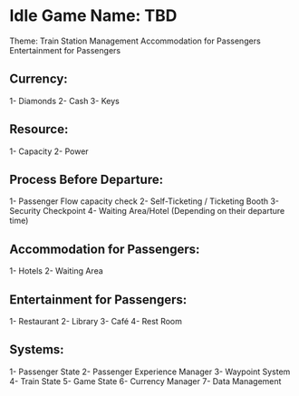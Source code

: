 # Idle Game Name: TBD
Theme: 
Train Station Management
Accommodation for Passengers
Entertainment for Passengers
## Currency:
1-	Diamonds
2-	Cash
3-	Keys
## Resource:
1-	Capacity
2-	Power
## Process Before Departure:
1-	Passenger Flow capacity check
2-	Self-Ticketing / Ticketing Booth
3-	Security Checkpoint
4-	Waiting Area/Hotel (Depending on their departure time)
## Accommodation for Passengers:
1-	Hotels
2-	Waiting Area
## Entertainment for Passengers:
1-	Restaurant
2-	Library
3-	Café
4-	Rest Room
## Systems:
1-	Passenger State
2-	Passenger Experience Manager
3-	Waypoint System
4-	Train State
5-	Game State
6-	Currency Manager
7-	Data Management

